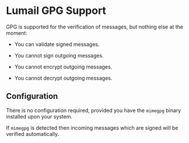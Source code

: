 Lumail GPG Support
==================

GPG is supported for the verification of messages, but nothing else at
the moment:

* You can validate signed messages.

* You cannot sign outgoing messages.

* You cannot encrypt outgoing messages.

* You cannot decrypt outgoing messages.


Configuration
-------------

There is no configuration required, provided you have the `mimegpg`
binary installed upon your system.

If `mimegpg` is detected then incoming messages which are signed
will be verified automatically.
